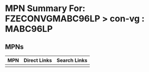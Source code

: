 



# MPN Summary For: FZECONVGMABC96LP > con-vg : MABC96LP

## MPNs
  

|MPN|Direct Links|Search Links|
| :--- | :--- | :--- |
||||
